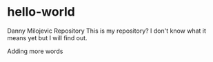 # hello-world
Danny Milojevic Repository
This is my repository? I don't know what it means yet but I will find out. 

Adding more words

